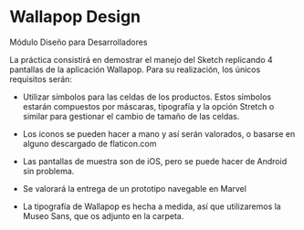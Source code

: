 # Wallapop Design
Módulo Diseño para Desarrolladores

La práctica consistirá en demostrar el manejo del Sketch replicando 4 pantallas de la aplicación Wallapop. Para su realización, los únicos requisitos serán:- Utilizar símbolos para las celdas de los productos. Estos símbolos estarán compuestos por máscaras, tipografía y la opción Stretch o similar para gestionar el cambio de tamaño de las celdas.
- Los iconos se pueden hacer a mano y así serán valorados, o basarse en alguno descargado de flaticon.com
- Las pantallas de muestra son de iOS, pero se puede hacer de Android sin problema.
- Se valorará la entrega de un prototipo navegable en Marvel- La tipografía de Wallapop es hecha a medida, así que utilizaremos la Museo Sans,que os adjunto en la carpeta.